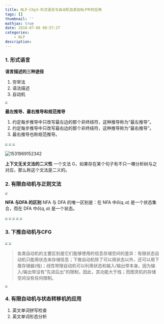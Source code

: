 ```yaml
---
title: NLP-Chp3-形式语言与自动机及其在NLP中的应用
tags: []
thumbnail: ''
mathjax: true
date: 2018-07-08 08:57:27
categories:
	- NLP
description:
---
```


### 1. 形式语言

**语言描述的三种途径**

1. 穷举法
2. 语法描述
3. 自动机

<img src="https://cdn.jsdelivr.net/gh/xmzzyo/Blog@master/source/_posts/https://cdn.jsdelivr.net/gh/xmzzyo/Blog@master/source/_posts/NLP-Chp3-形式语言与自动机及其在NLP中的应用/53200302.jpg" style="zoom:50%;" />

**最左推导、最右推导和规范推导**

1. 约定每步推导中只改写最左边的那个非终结符，这种推导称为“最左推导”。
2. 约定每步推导中只改写最右边的那个非终结符，这种推导称为“最右推导”。
3. 最右推导也称规范推导。

<img src="https://cdn.jsdelivr.net/gh/xmzzyo/Blog@master/source/_posts/https://cdn.jsdelivr.net/gh/xmzzyo/Blog@master/source/_posts/NLP-Chp3-形式语言与自动机及其在NLP中的应用/35166154.jpg" style="zoom:50%;" />

<img src="https://cdn.jsdelivr.net/gh/xmzzyo/Blog@master/source/_posts/https://cdn.jsdelivr.net/gh/xmzzyo/Blog@master/source/_posts/NLP-Chp3-形式语言与自动机及其在NLP中的应用/95028241.jpg" style="zoom:50%;" />

<img src="https://cdn.jsdelivr.net/gh/xmzzyo/Blog@master/source/_posts/https://cdn.jsdelivr.net/gh/xmzzyo/Blog@master/source/_posts/NLP-Chp3-形式语言与自动机及其在NLP中的应用/16278850.jpg" style="zoom:50%;" />

![1531969152342](C:\Users\xmz\AppData\Local\Temp\1531969152342.png)

**上下文无关文法的二义性**
一个文法 G，如果存在某个句子有不只一棵分析树与之对应，那么称这个文法是二义的。

### 2. 有限自动机与正则文法

<img src="https://cdn.jsdelivr.net/gh/xmzzyo/Blog@master/source/_posts/https://cdn.jsdelivr.net/gh/xmzzyo/Blog@master/source/_posts/NLP-Chp3-形式语言与自动机及其在NLP中的应用/10653934.jpg" style="zoom:50%;" />

**NFA 与DFA 的区别**
NFA 与 DFA 的唯一区别是：在 NFA 中$\delta (q, a)$ 是一个状态集合，而在 DFA 中$\delta (q, a)$ 是一个状态。

<img src="https://cdn.jsdelivr.net/gh/xmzzyo/Blog@master/source/_posts/https://cdn.jsdelivr.net/gh/xmzzyo/Blog@master/source/_posts/NLP-Chp3-形式语言与自动机及其在NLP中的应用/82518855.jpg" style="zoom:50%;" />

<img src="https://cdn.jsdelivr.net/gh/xmzzyo/Blog@master/source/_posts/https://cdn.jsdelivr.net/gh/xmzzyo/Blog@master/source/_posts/NLP-Chp3-形式语言与自动机及其在NLP中的应用/11019182.jpg" style="zoom:50%;" />

<img src="https://cdn.jsdelivr.net/gh/xmzzyo/Blog@master/source/_posts/https://cdn.jsdelivr.net/gh/xmzzyo/Blog@master/source/_posts/NLP-Chp3-形式语言与自动机及其在NLP中的应用/90093344.jpg" style="zoom:50%;" />

<img src="https://cdn.jsdelivr.net/gh/xmzzyo/Blog@master/source/_posts/https://cdn.jsdelivr.net/gh/xmzzyo/Blog@master/source/_posts/NLP-Chp3-形式语言与自动机及其在NLP中的应用/54280398.jpg" style="zoom:50%;" />

<img src="https://cdn.jsdelivr.net/gh/xmzzyo/Blog@master/source/_posts/https://cdn.jsdelivr.net/gh/xmzzyo/Blog@master/source/_posts/NLP-Chp3-形式语言与自动机及其在NLP中的应用/35016634.jpg" style="zoom:50%;" />

### 3. 下推自动机与CFG

<img src="https://cdn.jsdelivr.net/gh/xmzzyo/Blog@master/source/_posts/https://cdn.jsdelivr.net/gh/xmzzyo/Blog@master/source/_posts/NLP-Chp3-形式语言与自动机及其在NLP中的应用/13915795.jpg" style="zoom:50%;" />

<img src="https://cdn.jsdelivr.net/gh/xmzzyo/Blog@master/source/_posts/https://cdn.jsdelivr.net/gh/xmzzyo/Blog@master/source/_posts/NLP-Chp3-形式语言与自动机及其在NLP中的应用/83512366.jpg" style="zoom:50%;" />

>各类自动机的主要区别是它们能够使用的信息存储空间的差异：有限状态自动机只能用状态来存储信息；下推自动机除了可以用状态以外，还可以用下推存储器(栈)；线性带限自动机可以利用状态和输入/输出带本身。因为输入/输出带没有“先进后出”的限制，因此，其功能大于栈；而图灵机的存储空间没有任何限制。

<img src="https://cdn.jsdelivr.net/gh/xmzzyo/Blog@master/source/_posts/https://cdn.jsdelivr.net/gh/xmzzyo/Blog@master/source/_posts/NLP-Chp3-形式语言与自动机及其在NLP中的应用/68433052.jpg" style="zoom:50%;" />

### 4. 有限自动机与状态转移机的应用

1. 英文单词拼写检查
2. 英文单词形态分析